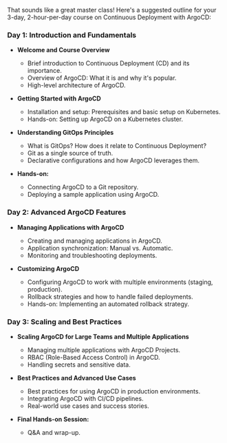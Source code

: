 That sounds like a great master class! Here's a suggested outline for your 3-day, 2-hour-per-day course on Continuous Deployment with ArgoCD:

### **Day 1: Introduction and Fundamentals**

- **Welcome and Course Overview**
  - Brief introduction to Continuous Deployment (CD) and its importance.
  - Overview of ArgoCD: What it is and why it's popular.
  - High-level architecture of ArgoCD.
- **Getting Started with ArgoCD**
  - Installation and setup: Prerequisites and basic setup on Kubernetes.
  - Hands-on: Setting up ArgoCD on a Kubernetes cluster.
  
- **Understanding GitOps Principles**
  - What is GitOps? How does it relate to Continuous Deployment?
  - Git as a single source of truth.
  - Declarative configurations and how ArgoCD leverages them.
- **Hands-on:**
  - Connecting ArgoCD to a Git repository.
  - Deploying a sample application using ArgoCD.

### **Day 2: Advanced ArgoCD Features**

- **Managing Applications with ArgoCD**
  - Creating and managing applications in ArgoCD.
  - Application synchronization: Manual vs. Automatic.
  - Monitoring and troubleshooting deployments.
  
- **Customizing ArgoCD**
  - Configuring ArgoCD to work with multiple environments (staging, production).
  - Rollback strategies and how to handle failed deployments.
  - Hands-on: Implementing an automated rollback strategy.

### **Day 3: Scaling and Best Practices**

- **Scaling ArgoCD for Large Teams and Multiple Applications**
  - Managing multiple applications with ArgoCD Projects.
  - RBAC (Role-Based Access Control) in ArgoCD.
  - Handling secrets and sensitive data.
  
- **Best Practices and Advanced Use Cases**
  - Best practices for using ArgoCD in production environments.
  - Integrating ArgoCD with CI/CD pipelines.
  - Real-world use cases and success stories.
- **Final Hands-on Session:**
  - Q&A and wrap-up.
